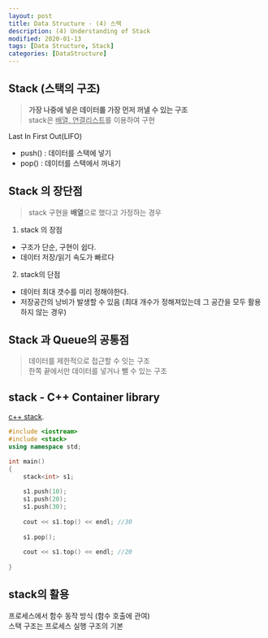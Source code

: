 ```yaml
---
layout: post
title: Data Structure - (4) 스택
description: (4) Understanding of Stack
modified: 2020-01-13
tags: [Data Structure, Stack]
categories: [DataStructure]
---
```


##  Stack (스택의 구조)
> **가장 나중에 넣은 데이터를 가장 먼저 꺼낼 수 있는 구조**  
> stack은  <u>배열, 연결리스트</u>를 이용하여 구현

Last In First Out(LIFO)  

<ul>
 <li> push() : 데이터를 스택에 넣기 </li>
 <li> pop() : 데이터를 스택에서 꺼내기 </li>
</ul>

##  Stack 의 장단점
>stack 구현을 **배열**으로 했다고 가정하는 경우 
1. stack 의 장점  
* 구조가 단순, 구현이 쉽다.  
* 데이터 저장/읽기 속도가 빠르다  

2. stack의 단점  
* 데이터 최대 갯수를 미리 정해야한다.  
* 저장공간의 낭비가 발생할 수 있음 (최대 개수가 정해져있는데 그 공간을 모두 활용하지 않는 경우)  


##  Stack 과 Queue의 공통점 
> 데이터를 제한적으로 접근할 수 잇는 구조  
> 한쪽 끝에서만 데이터를 넣거나 뺄 수 있는 구조  

##  stack - C++ Container library  
[c++ stack](https://en.cppreference.com/w/cpp/container/stack).  
```c++
#include <iostream>
#include <stack>
using namespace std;

int main()
{
    stack<int> s1; 
	
    s1.push(10);
    s1.push(20);
    s1.push(30);
    
    cout << s1.top() << endl; //30
    
    s1.pop();
    
    cout << s1.top() << endl; //20
    
}
```

##  stack의 활용   
프로세스에서 함수 동작 방식 (함수 호출에 관여)  
스택 구조는 프로세스 실행 구조의 기본  